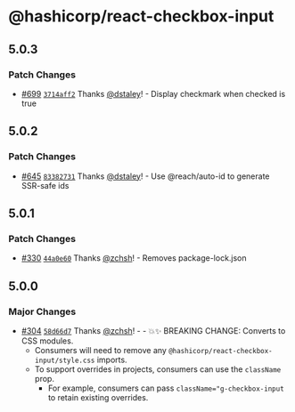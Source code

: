 # @hashicorp/react-checkbox-input

## 5.0.3

### Patch Changes

- [#699](https://github.com/hashicorp/react-components/pull/699) [`3714aff2`](https://github.com/hashicorp/react-components/commit/3714aff2aa95714162c2f753d4814ad192fd8fcd) Thanks [@dstaley](https://github.com/dstaley)! - Display checkmark when checked is true

## 5.0.2

### Patch Changes

- [#645](https://github.com/hashicorp/react-components/pull/645) [`83382731`](https://github.com/hashicorp/react-components/commit/83382731e5d59541a9006eb7fc17df830690a487) Thanks [@dstaley](https://github.com/dstaley)! - Use @reach/auto-id to generate SSR-safe ids

## 5.0.1

### Patch Changes

- [#330](https://github.com/hashicorp/react-components/pull/330) [`44a0e60`](https://github.com/hashicorp/react-components/commit/44a0e60b577a36978275ef1b0efa0e351a9802c6) Thanks [@zchsh](https://github.com/zchsh)! - Removes package-lock.json

## 5.0.0

### Major Changes

- [#304](https://github.com/hashicorp/react-components/pull/304) [`58d66d7`](https://github.com/hashicorp/react-components/commit/58d66d724962a4c38716430ac218a0019f275e8f) Thanks [@zchsh](https://github.com/zchsh)! - - 💥✨ BREAKING CHANGE: Converts to CSS modules.
  - Consumers will need to remove any `@hashicorp/react-checkbox-input/style.css` imports.
  - To support overrides in projects, consumers can use the `className` prop.
    - For example, consumers can pass `className="g-checkbox-input` to retain existing overrides.
